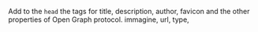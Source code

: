 
Add to the `head` the tags for title, description, author, favicon and the other properties of Open Graph protocol.
immagine, url, type,

